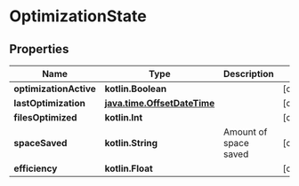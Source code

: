 
# OptimizationState

## Properties
| Name | Type | Description | Notes |
| ------------ | ------------- | ------------- | ------------- |
| **optimizationActive** | **kotlin.Boolean** |  |  [optional] |
| **lastOptimization** | [**java.time.OffsetDateTime**](java.time.OffsetDateTime.md) |  |  [optional] |
| **filesOptimized** | **kotlin.Int** |  |  [optional] |
| **spaceSaved** | **kotlin.String** | Amount of space saved |  [optional] |
| **efficiency** | **kotlin.Float** |  |  [optional] |



